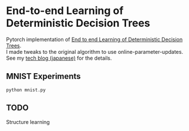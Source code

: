 # End-to-end Learning of Deterministic Decision Trees
Pytorch implementation of [End to end Learning of Deterministic Decision Trees](https://arxiv.org/abs/1712.02743).  
I made tweaks to the original algorithm to use online-parameter-updates.
See my [tech blog (japanese)](https://qiita.com/itok_msi/items/b8b8b0e915533ece430a) for the details.

## MNIST Experiments

```
python mnist.py
```

## TODO
Structure learning